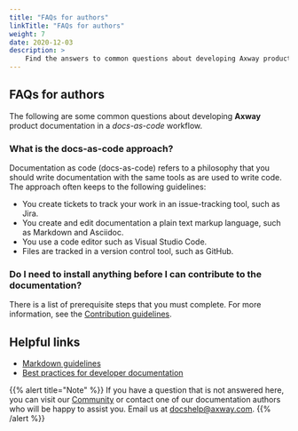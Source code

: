 ```yaml
---
title: "FAQs for authors"
linkTitle: "FAQs for authors"
weight: 7
date: 2020-12-03
description: >
    Find the answers to common questions about developing Axway product documentation.
---
```


## FAQs for authors

The following are some common questions about developing **Axway** product documentation in a _docs-as-code_ workflow.

### What is the docs-as-code approach?

Documentation as code (docs-as-code) refers to a philosophy that you should write documentation with the same tools as are used to write code. The approach often keeps to the following guidelines:

* You create tickets to track your work in an issue-tracking tool, such as Jira.
* You create and edit documentation a plain text markup language, such as Markdown and Asciidoc.
* You use a code editor such as Visual Studio Code.
* Files are tracked in a version control tool, such as GitHub.

### Do I need to install anything before I can contribute to the documentation?

There is a list of prerequisite steps that you must complete. For more information, see the [Contribution guidelines](/docs/contribution_guidelines/#before-you-start).

## Helpful links

* [Markdown guidelines](/docs/contribution_guidelines/writing_markdown/)
* [Best practices for developer documentation](/docs/contribution_guidelines/bestpracticedevdoc/)

{{% alert title="Note" %}}
If you have a question that is not answered here, you can visit our [Community](https://axway-open-docs.netlify.app/community/) or contact one of our documentation authors who will be happy to assist you. Email us at docshelp@axway.com.
{{% /alert %}}